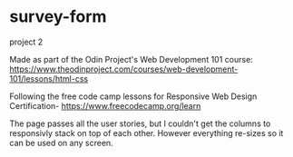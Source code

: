 # survey-form
project 2

Made as part of the Odin Project's Web Development 101 course: https://www.theodinproject.com/courses/web-development-101/lessons/html-css

Following the free code camp lessons for Responsive Web Design Certification- https://www.freecodecamp.org/learn

The page passes all the user stories, but I couldn't get the columns to responsivly stack on top of each other. However everything re-sizes so it can be used on any screen.
